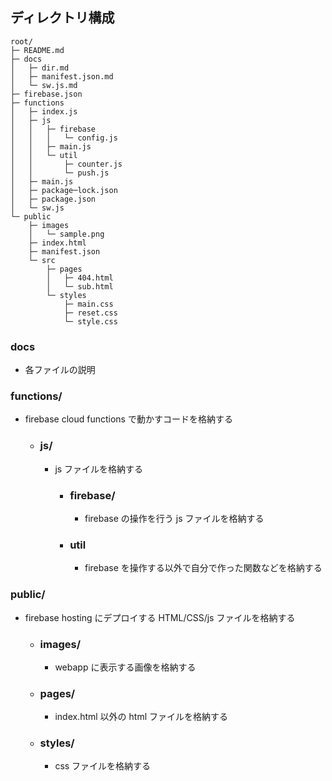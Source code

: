 ## ディレクトリ構成

```
root/
├─ README.md
├─ docs
│   ├─ dir.md
│   ├─ manifest.json.md
│   └─ sw.js.md
├─ firebase.json
├─ functions
│   ├─ index.js
│   ├─ js
│   │   ├─ firebase
│   │   │   └─ config.js
│   │   ├─ main.js
│   │   └─ util
│   │       ├─ counter.js
│   │       └─ push.js
│   ├─ main.js
│   ├─ package─lock.json
│   ├─ package.json
│   └─ sw.js
└─ public
    ├─ images
    │   └─ sample.png
    ├─ index.html
    ├─ manifest.json
    └─ src
        ├─ pages
        │   ├─ 404.html
        │   └─ sub.html
        └─ styles
            ├─ main.css
            ├─ reset.css
            └─ style.css
```

### docs

- 各ファイルの説明

### functions/

- firebase cloud functions で動かすコードを格納する
  - ### js/
    - js ファイルを格納する
      - ### firebase/
        - firebase の操作を行う js ファイルを格納する
      - ### util
        - firebase を操作する以外で自分で作った関数などを格納する

### public/

- firebase hosting にデプロイする HTML/CSS/js ファイルを格納する
  - ### images/
    - webapp に表示する画像を格納する
  - ### pages/
    - index.html 以外の html ファイルを格納する
  - ### styles/
    - css ファイルを格納する
